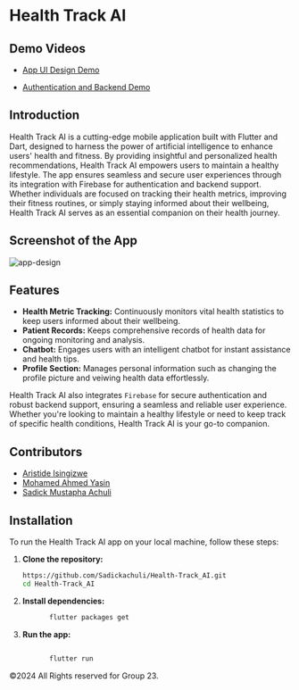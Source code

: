 # Health Track AI

## Demo Videos

- [App UI Design Demo](https://drive.google.com/file/d/1f-nUoPWHeWIcOPWzeuARmjJJbQhAlvf4/view?usp=sharing)
  
- [Authentication and Backend Demo](https://www.youtube.com/watch?v=yuXxs_8pC1c)


## Introduction

Health Track AI is a cutting-edge mobile application built with Flutter and Dart, designed to harness the power of artificial intelligence to enhance users' health and fitness. By providing insightful and personalized health recommendations, Health Track AI empowers users to maintain a healthy lifestyle. The app ensures seamless and secure user experiences through its integration with Firebase for authentication and backend support. Whether individuals are focused on tracking their health metrics, improving their fitness routines, or simply staying informed about their wellbeing, Health Track AI serves as an essential companion on their health journey.

## Screenshot of the App

![app-design](https://github.com/Sadickachuli/Health-Track_AI/assets/116743995/a4fad4d3-0d00-49e1-a987-c1f6e9b5b9dc)

## Features

- **Health Metric Tracking:** Continuously monitors vital health statistics to keep users informed about their wellbeing.
- **Patient Records:** Keeps comprehensive records of health data for ongoing monitoring and analysis.
- **Chatbot:** Engages users with an intelligent chatbot for instant assistance and health tips.
- **Profile Section:** Manages personal information such as changing the profile picture and veiwing health data effortlessly.

Health Track AI also integrates `Firebase` for secure authentication and robust backend support, ensuring a seamless and reliable user experience. Whether you're looking to maintain a healthy lifestyle or need to keep track of specific health conditions, Health Track AI is your go-to companion.

## Contributors

- [Aristide Isingizwe](https://github.com/aristideI/)
- [Mohamed Ahmed Yasin](https://github.com/Mohamedayasin/)
- [Sadick Mustapha Achuli](https://github.com/sadickachuli/)

## Installation

To run the Health Track AI app on your local machine, follow these steps:

1. **Clone the repository:**

   ```sh
   https://github.com/Sadickachuli/Health-Track_AI.git
   cd Health-Track_AI
   ```

2. **Install dependencies:**

```sh
          flutter packages get
```

3. **Run the app:**

```sh

          flutter run
```


©2024 All Rights reserved for Group 23.
